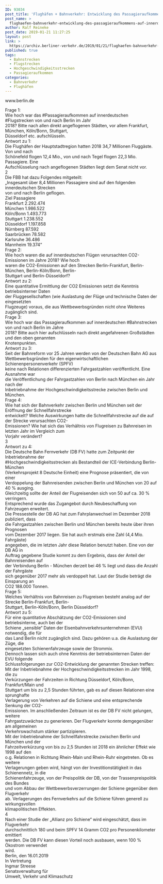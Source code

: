 ```yaml
---
ID: 93034
post_title: 'Flughäfen + Bahnverkehr: Entwicklung des Passagieraufkommens auf innerdeutschen Flug- und Bahnstrecken von und nach Berlin, aus Senat'
post_name: >
  flughaefen-bahnverkehr-entwicklung-des-passagieraufkommens-auf-innerdeutschen-flug-und-bahnstrecken-von-und-nach-berlin-aus-senat
author: Ralf Reineke
post_date: 2019-01-21 11:27:25
layout: post
link: >
  https://archiv.berliner-verkehr.de/2019/01/21/flughaefen-bahnverkehr-entwicklung-des-passagieraufkommens-auf-innerdeutschen-flug-und-bahnstrecken-von-und-nach-berlin-aus-senat/
published: true
tags:
  - Bahnstrecken
  - Flugstrecken
  - Hochgeschwindigkeitsstrecken
  - Passagieraufkommen
categories:
  - Bahnverkehr
  - Flughäfen
---
```

<!-- wp:paragraph -->
<p>www.berlin.de</p>
<!-- /wp:paragraph -->

<!-- wp:paragraph -->
<p>Frage 1:<br> Wie hoch war das #Passagieraufkommen auf innerdeutschen #Flugstrecken von und nach Berlin im Jahr<br> 2018? Bitte nach allen direkt angeflogenen Städten, vor allem Frankfurt, München, Köln/Bonn, Stuttgart,<br> Düsseldorf etc. aufschlüsseln.<br> Antwort zu 1:<br> Die Flughäfen der Hauptstadtregion hatten 2018 34,7 Millionen Fluggäste. Von und nach<br> Schönefeld flogen 12,4 Mio., von und nach Tegel flogen 22,3 Mio. Passagiere. Eine<br> Aufschlüsselung nach angeflogenen Städten liegt dem Senat nicht vor.<br> 2<br> Die FBB hat dazu Folgendes mitgeteilt:<br> „Insgesamt über 8,4 Millionen Passagiere sind auf den folgenden innerdeutschen Strecken<br> von und nach Berlin geflogen.<br> Ziel Passagiere<br> Frankfurt 2.292.474<br> München 1.986.522<br> Köln/Bonn 1.493.773<br> Stuttgart 1.238.552<br> Düsseldorf 1.197.858<br> Nürnberg 87.592<br> Saarbrücken 78.582<br> Karlsruhe 36.486<br> Mannheim 19.374“<br> Frage 2:<br> Wie hoch waren die auf innerdeutschen Flügen verursachten CO2-Emissionen im Jahre 2018? Wie hoch<br> waren die CO2-Emissionen auf den Strecken Berlin-Frankfurt, Berlin-München, Berlin-Köln/Bonn, Berlin-<br> Stuttgart und Berlin-Düsseldorf?<br> Antwort zu 2:<br> Eine quantitative Ermittlung der CO2 Emissionen setzt die Kenntnis betriebsinterner Daten<br> der Fluggesellschaften (wie Auslastung der Flüge und technische Daten der eingesetzten<br> Flugzeuge) voraus, die aus Wettbewerbsgründen nicht ohne Weiteres zugänglich sind.<br> Frage 3:<br> Wie hoch war das Passagieraufkommen auf innerdeutschen #Bahnstrecken von und nach Berlin im Jahre<br> 2018? Bitte auch hier aufschlüsseln nach direkt angefahrenen Großstädten und den oben genannten<br> Knotenpunkten.<br> Antwort zu 3:<br> Seit der Bahnreform vor 25 Jahren werden von der Deutschen Bahn AG aus<br> Wettbewerbsgründen für den eigenwirtschaftlichen Schienenpersonenverkehr (SPFV)<br> keine nach Relationen differenzierten Fahrgastzahlen veröffentlicht. Eine Ausnahme war<br> die Veröffentlichung der Fahrgastzahlen von Berlin nach München ein Jahr nach der<br> Inbetriebnahme der Hochgeschwindigkeitsstrecke zwischen Berlin und München.<br> Frage 4:<br> Wie hat sich der Bahnverkehr zwischen Berlin und München seit der Eröffnung der Schnellfahrstrecke<br> entwickelt? Welche Auswirkungen hatte die Schnellfahrstrecke auf die auf der Strecke verursachten CO2-<br> Emissionen? Wie hat sich das Verhältnis von Flugreisen zu Bahnreisen im letzten Jahr im Vergleich zum<br> Vorjahr verändert?<br> 3<br> Antwort zu 4:<br> Die Deutsche Bahn Fernverkehr (DB FV) hatte zum Zeitpunkt der Inbetriebnahme der<br> #Hochgeschwindigkeitsstrecken als Bestandteil der ICE-Verbindung Berlin-München<br> (Verkehrsprojekt 8 Deutsche Einheit) eine Prognose präsentiert, die von einer<br> Verdoppelung der Bahnreisenden zwischen Berlin und München von 20 auf 40 % ausging.<br> Gleichzeitig sollte der Anteil der Flugreisenden sich von 50 auf ca. 30 % verringern.<br> Entsprechend wurde das Zugangebot durch Neubeschaffung von Fahrzeugen erweitert.<br> Die Pressestelle der DB AG hat zum Fahrplanwechsel im Dezember 2018 publiziert, dass<br> die Fahrgastzahlen zwischen Berlin und München bereits heute über ihren Prognosen<br> vom Dezember 2017 liegen. Sie hat auch erstmals eine Zahl (4,4 Mio. Fahrgäste)<br> angegeben, die im letzten Jahr diese Relation benutzt haben. Eine von der DB AG in<br> Auftrag gegebene Studie kommt zu dem Ergebnis, dass der Anteil der Bahnreisenden auf<br> der Verbindung Berlin - München derzeit bei 46 % liegt und dass die Anzahl der Fahrgäste<br> sich gegenüber 2017 mehr als verdoppelt hat. Laut der Studie beträgt die Einsparung an<br> CO2 188.000 Tonnen.<br> Frage 5:<br> Welches Verhältnis von Bahnreisen zu Flugreisen besteht analog auf der Strecke Berlin-Frankfurt, Berlin-<br> Stuttgart, Berlin-Köln/Bonn, Berlin Düsseldorf?<br> Antwort zu 5:<br> Für eine quantitative Abschätzung der CO2-Emissionen sind betriebsinterne, auch bei der<br> Schiene „sensible“ Daten der Eisenbahnverkehrsunternehmen (EVU) notwendig, die für<br> das Land Berlin nicht zugänglich sind. Dazu gehören u.a. die Auslastung der Züge, die<br> eingesetzten Schienenfahrzeuge sowie der Strommix.<br> Dennoch lassen sich auch ohne Kenntnis der betriebsinternen Daten der EVU folgende<br> Schlussfolgerungen zur CO2-Entwicklung der genannten Strecken treffen:<br> Mit der Inbetriebnahme der Hochgeschwindigkeitsstrecken im Jahr 1998, die zu<br> Verkürzungen der Fahrzeiten in Richtung Düsseldorf, Köln/Bonn, Frankfurt/Main und<br> Stuttgart um bis zu 2,5 Stunden führten, gab es auf diesen Relationen eine sprunghafte<br> Verlagerung von Verkehren auf die Schiene und eine entsprechende Senkung der CO2-<br> Emissionen. Im anschließenden Zeitraum ist es der DB FV nicht gelungen, weitere<br> Fahrgastzuwächse zu generieren. Der Flugverkehr konnte demgegenüber am allgemeinen<br> Verkehrswachstum stärker partizipieren.<br> Mit der Inbetriebnahme der Schnellfahrstrecke zwischen Berlin und München und der<br> Fahrzeitverkürzung von bis zu 2,5 Stunden ist 2018 ein ähnlicher Effekt wie 1998 auf den<br> o.g. Relationen in Richtung Rhein-Main und Rhein-Ruhr eingetreten. Ob es weitere<br> Verlagerungen geben wird, hängt von der Investitionstätigkeit in das Schienennetz, in die<br> Schienenfahrzeuge, von der Preispolitik der DB, von der Trassenpreispolitik des Bundes<br> und vom Abbau der Wettbewerbsverzerrungen der Schiene gegenüber dem Flugverkehr<br> ab. Verlagerungen des Fernverkehrs auf die Schiene führen generell zu wirkungsvollen<br> klimapolitischen Effekten.<br> 4<br> Nach einer Studie der „Allianz pro Schiene“ wird eingeschätzt, dass im Flugverkehr<br> durchschnittlich 180 und beim SPFV 14 Gramm CO2 pro Personenkilometer emittiert<br> werden. Die DB FV kann diesen Vorteil noch ausbauen, wenn 100 % Ökostrom verwendet<br> wird.<br> Berlin, den 16.01.2019<br> In Vertretung<br> Ingmar Streese<br> Senatsverwaltung für<br> Umwelt, Verkehr und Klimaschutz</p>
<!-- /wp:paragraph -->
